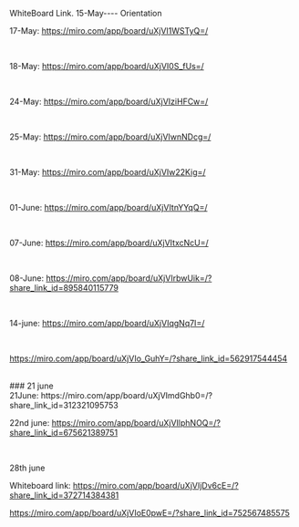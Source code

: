 WhiteBoard Link.
15-May---- Orientation

17-May: https://miro.com/app/board/uXjVI1WSTyQ=/


</br>

18-May: https://miro.com/app/board/uXjVI0S_fUs=/


</br>

24-May: https://miro.com/app/board/uXjVIziHFCw=/


</br>

25-May: https://miro.com/app/board/uXjVIwnNDcg=/


</br>

31-May: https://miro.com/app/board/uXjVIw22Kig=/


</br>

01-June: https://miro.com/app/board/uXjVItnYYqQ=/


</br>

07-June: https://miro.com/app/board/uXjVItxcNcU=/


</br>

08-June: https://miro.com/app/board/uXjVIrbwUik=/?share_link_id=895840115779


</br>

14-june: https://miro.com/app/board/uXjVIqgNq7I=/

</br>

https://miro.com/app/board/uXjVIo_GuhY=/?share_link_id=562917544454

</br>
### 21 june 
</br>
21June: https://miro.com/app/board/uXjVImdGhb0=/?share_link_id=312321095753

</br>

22nd june: https://miro.com/app/board/uXjVIlphNOQ=/?share_link_id=675621389751


</br>

28th june
</br>

Whiteboard link: https://miro.com/app/board/uXjVIjDv6cE=/?share_link_id=372714384381

https://miro.com/app/board/uXjVIoE0pwE=/?share_link_id=752567485575

